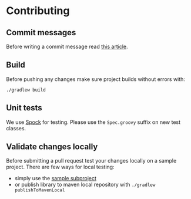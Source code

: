 # Contributing

## Commit messages
Before writing a commit message read [this article](https://chris.beams.io/posts/git-commit/).

## Build
Before pushing any changes make sure project builds without errors with:
```
./gradlew build
```

## Unit tests
We use [Spock](https://spockframework.org) for testing.
Please use the `Spec.groovy` suffix on new test classes.

## Validate changes locally
Before submitting a pull request test your changes locally on a sample project.
There are few ways for local testing:
- simply use the [sample subproject](https://github.com/coditory/sherlock-distributed-lock/tree/master/sample)
- or publish library to maven local repository with `./gradlew publishToMavenLocal`
